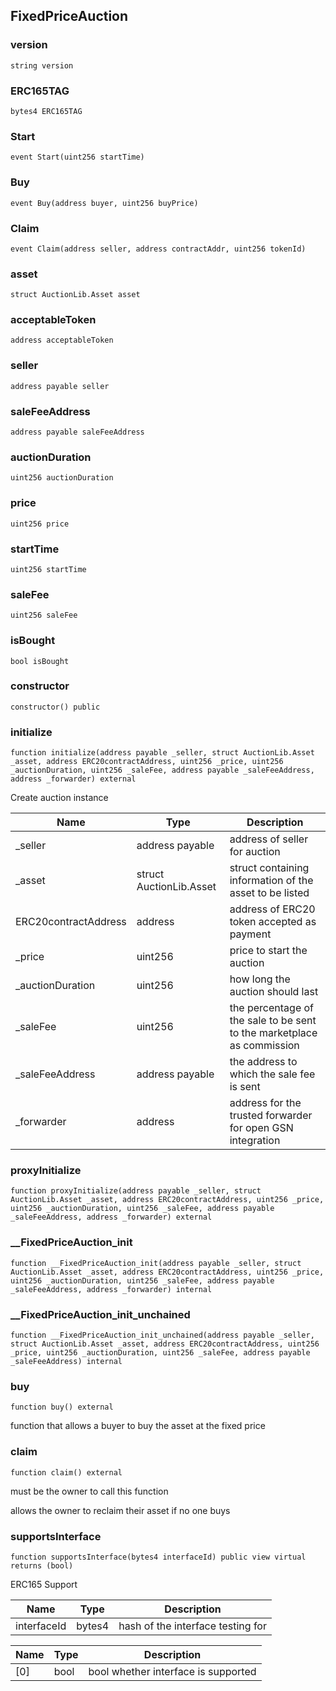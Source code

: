 ## FixedPriceAuction

### version

```solidity
string version
```

### ERC165TAG

```solidity
bytes4 ERC165TAG
```

### Start

```solidity
event Start(uint256 startTime)
```

### Buy

```solidity
event Buy(address buyer, uint256 buyPrice)
```

### Claim

```solidity
event Claim(address seller, address contractAddr, uint256 tokenId)
```

### asset

```solidity
struct AuctionLib.Asset asset
```

### acceptableToken

```solidity
address acceptableToken
```

### seller

```solidity
address payable seller
```

### saleFeeAddress

```solidity
address payable saleFeeAddress
```

### auctionDuration

```solidity
uint256 auctionDuration
```

### price

```solidity
uint256 price
```

### startTime

```solidity
uint256 startTime
```

### saleFee

```solidity
uint256 saleFee
```

### isBought

```solidity
bool isBought
```

### constructor

```solidity
constructor() public
```

### initialize

```solidity
function initialize(address payable _seller, struct AuctionLib.Asset _asset, address ERC20contractAddress, uint256 _price, uint256 _auctionDuration, uint256 _saleFee, address payable _saleFeeAddress, address _forwarder) external
```

Create auction instance

| Name | Type | Description |
| ---- | ---- | ----------- |
| _seller | address payable | address of seller for auction |
| _asset | struct AuctionLib.Asset | struct containing information of the asset to be listed |
| ERC20contractAddress | address | address of ERC20 token accepted as payment |
| _price | uint256 | price to start the auction |
| _auctionDuration | uint256 | how long the auction should last |
| _saleFee | uint256 | the percentage of the sale to be sent to the marketplace as commission |
| _saleFeeAddress | address payable | the address to which the sale fee is sent |
| _forwarder | address | address for the trusted forwarder for open GSN integration |

### proxyInitialize

```solidity
function proxyInitialize(address payable _seller, struct AuctionLib.Asset _asset, address ERC20contractAddress, uint256 _price, uint256 _auctionDuration, uint256 _saleFee, address payable _saleFeeAddress, address _forwarder) external
```

### __FixedPriceAuction_init

```solidity
function __FixedPriceAuction_init(address payable _seller, struct AuctionLib.Asset _asset, address ERC20contractAddress, uint256 _price, uint256 _auctionDuration, uint256 _saleFee, address payable _saleFeeAddress, address _forwarder) internal
```

### __FixedPriceAuction_init_unchained

```solidity
function __FixedPriceAuction_init_unchained(address payable _seller, struct AuctionLib.Asset _asset, address ERC20contractAddress, uint256 _price, uint256 _auctionDuration, uint256 _saleFee, address payable _saleFeeAddress) internal
```

### buy

```solidity
function buy() external
```

function that allows a buyer to buy the asset at the fixed price

### claim

```solidity
function claim() external
```

must be the owner to call this function

allows the owner to reclaim their asset if no one buys

### supportsInterface

```solidity
function supportsInterface(bytes4 interfaceId) public view virtual returns (bool)
```

ERC165 Support

| Name | Type | Description |
| ---- | ---- | ----------- |
| interfaceId | bytes4 | hash of the interface testing for |

| Name | Type | Description |
| ---- | ---- | ----------- |
| [0] | bool | bool whether interface is supported |

